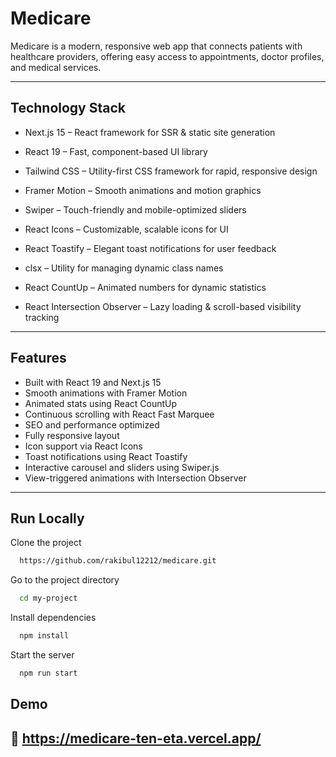 
# Medicare



Medicare is a modern, responsive web app that connects patients with healthcare providers, offering easy access to appointments, doctor profiles, and medical services.

---

##  Technology Stack

- Next.js 15 – React framework for SSR & static site generation

- React 19 – Fast, component-based UI library

- Tailwind CSS – Utility-first CSS framework for rapid, responsive design

- Framer Motion – Smooth animations and motion graphics

- Swiper – Touch-friendly and mobile-optimized sliders

- React Icons – Customizable, scalable icons for UI

- React Toastify – Elegant toast notifications for user feedback

- clsx – Utility for managing dynamic class names

- React CountUp – Animated numbers for dynamic statistics

- React Intersection Observer – Lazy loading & scroll-based visibility tracking

---

##  Features

-  Built with React 19 and Next.js 15
-  Smooth animations with Framer Motion
-  Animated stats using React CountUp
-  Continuous scrolling with React Fast Marquee
-  SEO and performance optimized
-  Fully responsive layout
-  Icon support via React Icons
-  Toast notifications using React Toastify
-  Interactive carousel and sliders using Swiper.js
-  View-triggered animations with Intersection Observer

---






## Run Locally

Clone the project

```bash
  https://github.com/rakibul12212/medicare.git
```

Go to the project directory

```bash
  cd my-project
```

Install dependencies

```bash
  npm install
```

Start the server

```bash
  npm run start
```


## Demo

## 🔗 https://medicare-ten-eta.vercel.app/

